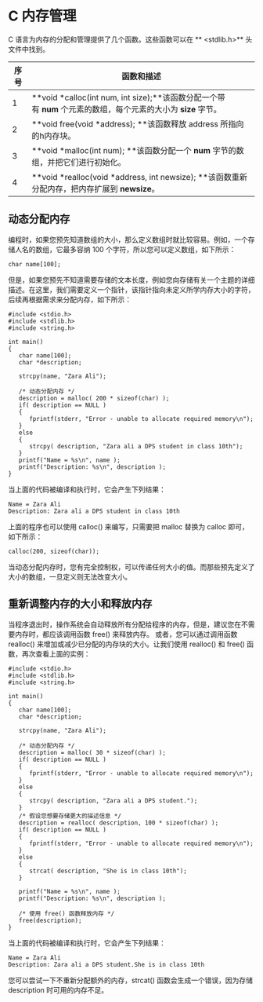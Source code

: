 # C 内存管理

C 语言为内存的分配和管理提供了几个函数。这些函数可以在 ** <stdlib.h>** 头文件中找到。

| 序号   | 函数和描述                                    |
| ---- | ---------------------------------------- |
| 1    | **void \*calloc(int num, int size);**该函数分配一个带有 **num** 个元素的数组，每个元素的大小为 **size** 字节。 |
| 2    | **void free(void \*address); **该函数释放 address 所指向的h内存块。 |
| 3    | **void \*malloc(int num); **该函数分配一个 **num** 字节的数组，并把它们进行初始化。 |
| 4    | **void \*realloc(void *address, int newsize); **该函数重新分配内存，把内存扩展到 **newsize**。 |

## 动态分配内存
编程时，如果您预先知道数组的大小，那么定义数组时就比较容易。例如，一个存储人名的数组，它最多容纳 100 个字符，所以您可以定义数组，如下所示：
```
char name[100];
```
但是，如果您预先不知道需要存储的文本长度，例如您向存储有关一个主题的详细描述。在这里，我们需要定义一个指针，该指针指向未定义所学内存大小的字符，后续再根据需求来分配内存，如下所示：
```
#include <stdio.h>
#include <stdlib.h>
#include <string.h>

int main()
{
   char name[100];
   char *description;

   strcpy(name, "Zara Ali");

   /* 动态分配内存 */
   description = malloc( 200 * sizeof(char) );
   if( description == NULL )
   {
      fprintf(stderr, "Error - unable to allocate required memory\n");
   }
   else
   {
      strcpy( description, "Zara ali a DPS student in class 10th");
   }
   printf("Name = %s\n", name );
   printf("Description: %s\n", description );
}
```
当上面的代码被编译和执行时，它会产生下列结果：
```
Name = Zara Ali
Description: Zara ali a DPS student in class 10th
```
上面的程序也可以使用 calloc() 来编写，只需要把 malloc 替换为 calloc 即可，如下所示：
```
calloc(200, sizeof(char));
```
当动态分配内存时，您有完全控制权，可以传递任何大小的值。而那些预先定义了大小的数组，一旦定义则无法改变大小。

## 重新调整内存的大小和释放内存
当程序退出时，操作系统会自动释放所有分配给程序的内存，但是，建议您在不需要内存时，都应该调用函数 free() 来释放内存。
或者，您可以通过调用函数 realloc() 来增加或减少已分配的内存块的大小。让我们使用 realloc() 和 free() 函数，再次查看上面的实例：
```
#include <stdio.h>
#include <stdlib.h>
#include <string.h>

int main()
{
   char name[100];
   char *description;

   strcpy(name, "Zara Ali");

   /* 动态分配内存 */
   description = malloc( 30 * sizeof(char) );
   if( description == NULL )
   {
      fprintf(stderr, "Error - unable to allocate required memory\n");
   }
   else
   {
      strcpy( description, "Zara ali a DPS student.");
   }
   /* 假设您想要存储更大的描述信息 */
   description = realloc( description, 100 * sizeof(char) );
   if( description == NULL )
   {
      fprintf(stderr, "Error - unable to allocate required memory\n");
   }
   else
   {
      strcat( description, "She is in class 10th");
   }
   
   printf("Name = %s\n", name );
   printf("Description: %s\n", description );

   /* 使用 free() 函数释放内存 */
   free(description);
}
```
当上面的代码被编译和执行时，它会产生下列结果：
```
Name = Zara Ali
Description: Zara ali a DPS student.She is in class 10th
```
您可以尝试一下不重新分配额外的内存，strcat() 函数会生成一个错误，因为存储 description 时可用的内存不足。
